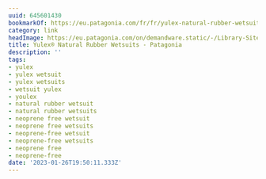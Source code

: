 ```yaml
---
uuid: 645601430
bookmarkOf: https://eu.patagonia.com/fr/fr/yulex-natural-rubber-wetsuits/
category: link
headImage: https://eu.patagonia.com/on/demandware.static/-/Library-Sites-PatagoniaShared/default/dw91ec1b7f/images/campaigns/yulex/F22_Yulex-wetsuits-hero-V2.jpg
title: Yulex® Natural Rubber Wetsuits - Patagonia
description: ''
tags:
- yulex
- yulex wetsuit
- yulex wetsuits
- wetsuit yulex
- youlex
- natural rubber wetsuit
- natural rubber wetsuits
- neoprene free wetsuit
- neoprene free wetsuits
- neoprene-free wetsuit
- neoprene-free wetsuits
- neoprene free
- neoprene-free
date: '2023-01-26T19:50:11.333Z'
---
```



